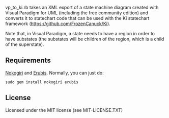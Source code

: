 vp_to_ki.rb takes an XML export of a state machine diagram created with
Visual Paradigm for UML (including the free community edition) and
converts it to statechart code that can be used with the Ki statechart
framework (https://github.com/FrozenCanuck/Ki).

Note that, in Visual Paradigm, a state needs to have a region in order
to have substates (the substates will be children of the region, which
is a child of the superstate).

Requirements
------------
[Nokogiri](http://nokogiri.org/) and
[Erubis](http://www.kuwata-lab.com/erubis/). Normally, you can just do:

    sudo gem install nokogiri erubis

License
-------
Licensed under the MIT license (see MIT-LICENSE.TXT)
